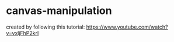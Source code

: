 # canvas-manipulation
 created by following this tutorial: https://www.youtube.com/watch?v=vxljFhP2krI
